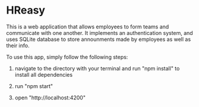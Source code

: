 # HReasy

This is a web application that allows employees to form teams and communicate with one another. It implements an authentication system, and uses SQLite database to store announments made by employees as well as their info.

To use this app, simply follow the following steps:

1) navigate to the directory with your terminal and run "npm install" to install all dependencies

2) run "npm start"

3) open "http://localhost:4200" 
